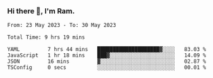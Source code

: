 ### Hi there 👋, I'm Ram.

<!--START_SECTION:waka-->

```text
From: 23 May 2023 - To: 30 May 2023

Total Time: 9 hrs 19 mins

YAML         7 hrs 44 mins   ████████████████████▓░░░░   83.03 %
JavaScript   1 hr 18 mins    ███▓░░░░░░░░░░░░░░░░░░░░░   14.09 %
JSON         16 mins         ▓░░░░░░░░░░░░░░░░░░░░░░░░   02.87 %
TSConfig     0 secs          ░░░░░░░░░░░░░░░░░░░░░░░░░   00.01 %
```

<!--END_SECTION:waka-->

